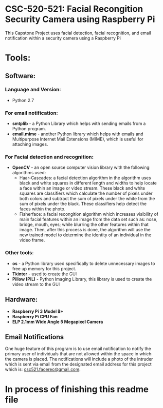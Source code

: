 # CSC-520-521: Facial Recongition Security Camera using Raspberry Pi
This Capstone Project uses facial detection, facial recognition, and email notification within a security camera using a Raspberry Pi
# Tools:

## Software: 

### Language and Version:
* Python 2.7 

### For email notification:
* **smtplib** - a Python Library which helps with sending emails from a Python program. 
* **email.mime** - another Python library which helps with emails and Multipurpose Internet Mail Extensions (MIME), 
  which is useful for attaching images.
    
### For Facial detection and recognition: 
* **OpenCV** - an open source computer vision library with the following algorithms used:
   * Haar-Cascades: a facial detection algorithm in the algorithm uses black and white squares in different length and widths to help        locate a face within an image or video stream. These black and white squares are classifiers which calculate the number of pixels        under both colors and subtract the sum of pixels under the white from the sum of pixels under the black. These classifiers help          detect the faces within the photo.  
   * Fisherface: a facial recongition algorithm which increases visibility of main facial features within an image from the data set          such as: nose, bridge, mouth, eyes; while blurring the other features within that image. Then, after this process is done, the          algorithm will use the new trained model to determine the identity of an individual in the video frame. 

### Other tools:
* **os** - a Python library used specifically to delete unnecessary images to free up memory for this project. 
* **Tkinter** - used to create the GUI
* **Pillow (PIL)** - Python Imaging Library, this library is used to create the video stream to the GUI 

## Hardware:
* **Raspberry Pi 3 Model B+**
* **Raspberry Pi CPU Fan** 
* **ELP 2.1mm Wide Angle 5 Megapixel Camera**

## Email Notifications
One huge feature of this program is to use email notification to notify the primary user of individuals that are not allowed within the space in which the camera is placed. The notifications will include a photo of the intruder which is sent via email from the designated email address for this project which is: csc521.facerec@gmail.com. 

# In process of finishing this readme file
